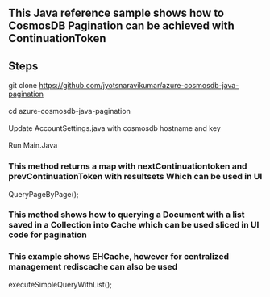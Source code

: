 ## This Java reference sample shows how to CosmosDB Pagination can be achieved with ContinuationToken

## Steps 
git clone https://github.com/jyotsnaravikumar/azure-cosmosdb-java-pagination </br>  
cd azure-cosmosdb-java-pagination </br>  
Update AccountSettings.java with cosmosdb hostname and key </br>  
Run Main.Java </br>  

### This method returns a map with nextContinuationtoken and prevContinuationToken with resultsets Which can be used in UI
   QueryPageByPage();

### This method shows how to querying a Document with a list saved in a Collection into Cache which can be used sliced in UI code for pagination
### This example shows EHCache, however for centralized management rediscache can also be used
   executeSimpleQueryWithList();
